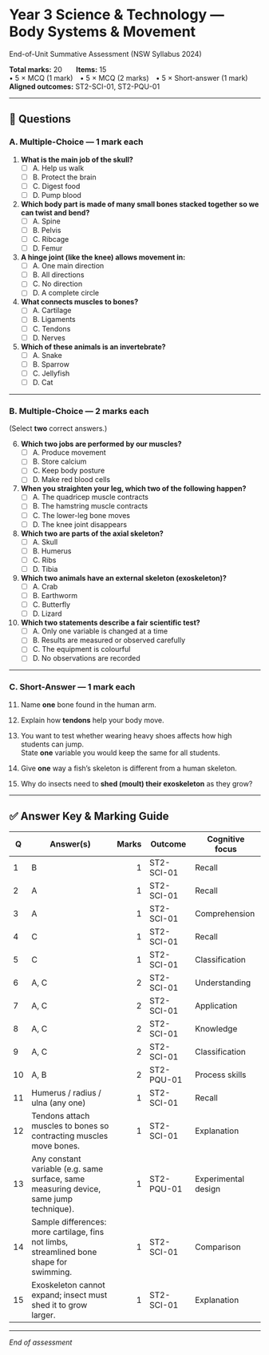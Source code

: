 # Year 3 Science & Technology — **Body Systems & Movement**  
End-of-Unit Summative Assessment (NSW Syllabus 2024)

**Total marks:** 20  **Items:** 15  
• 5 × MCQ (1 mark) • 5 × MCQ (2 marks) • 5 × Short-answer (1 mark)  
**Aligned outcomes:** ST2-SCI-01, ST2-PQU-01  

---

## 🔢 Questions

### A. Multiple-Choice — 1 mark each

1. **What is the main job of the skull?**  
   - [ ] A. Help us walk  
   - [ ] B. Protect the brain  
   - [ ] C. Digest food  
   - [ ] D. Pump blood  

2. **Which body part is made of many small bones stacked together so we can twist and bend?**  
   - [ ] A. Spine  
   - [ ] B. Pelvis  
   - [ ] C. Ribcage  
   - [ ] D. Femur  

3. **A hinge joint (like the knee) allows movement in:**  
   - [ ] A. One main direction  
   - [ ] B. All directions  
   - [ ] C. No direction  
   - [ ] D. A complete circle  

4. **What connects muscles to bones?**  
   - [ ] A. Cartilage  
   - [ ] B. Ligaments  
   - [ ] C. Tendons  
   - [ ] D. Nerves  

5. **Which of these animals is an invertebrate?**  
   - [ ] A. Snake  
   - [ ] B. Sparrow  
   - [ ] C. Jellyfish  
   - [ ] D. Cat  

---

### B. Multiple-Choice — 2 marks each  
(Select **two** correct answers.)

6. **Which two jobs are performed by our muscles?**  
   - [ ] A. Produce movement  
   - [ ] B. Store calcium  
   - [ ] C. Keep body posture  
   - [ ] D. Make red blood cells  

7. **When you straighten your leg, which two of the following happen?**  
   - [ ] A. The quadricep muscle contracts  
   - [ ] B. The hamstring muscle contracts  
   - [ ] C. The lower-leg bone moves  
   - [ ] D. The knee joint disappears  

8. **Which two are parts of the axial skeleton?**  
   - [ ] A. Skull  
   - [ ] B. Humerus  
   - [ ] C. Ribs  
   - [ ] D. Tibia  

9. **Which two animals have an external skeleton (exoskeleton)?**  
   - [ ] A. Crab  
   - [ ] B. Earthworm  
   - [ ] C. Butterfly  
   - [ ] D. Lizard  

10. **Which two statements describe a fair scientific test?**  
    - [ ] A. Only one variable is changed at a time  
    - [ ] B. Results are measured or observed carefully  
    - [ ] C. The equipment is colourful  
    - [ ] D. No observations are recorded  

---

### C. Short-Answer — 1 mark each

11. Name **one** bone found in the human arm.  

12. Explain how **tendons** help your body move.  

13. You want to test whether wearing heavy shoes affects how high students can jump.  
    State **one** variable you would keep the same for all students.  

14. Give **one** way a fish’s skeleton is different from a human skeleton.  

15. Why do insects need to **shed (moult) their exoskeleton** as they grow?  

---

## ✅ Answer Key & Marking Guide

| Q | Answer(s) | Marks | Outcome | Cognitive focus |
|---|-----------|------:|---------|-----------------|
| 1 | B | 1 | ST2-SCI-01 | Recall |
| 2 | A | 1 | ST2-SCI-01 | Recall |
| 3 | A | 1 | ST2-SCI-01 | Comprehension |
| 4 | C | 1 | ST2-SCI-01 | Recall |
| 5 | C | 1 | ST2-SCI-01 | Classification |
| 6 | A, C | 2 | ST2-SCI-01 | Understanding |
| 7 | A, C | 2 | ST2-SCI-01 | Application |
| 8 | A, C | 2 | ST2-SCI-01 | Knowledge |
| 9 | A, C | 2 | ST2-SCI-01 | Classification |
|10 | A, B | 2 | ST2-PQU-01 | Process skills |
|11 | Humerus / radius / ulna (any one) | 1 | ST2-SCI-01 | Recall |
|12 | Tendons attach muscles to bones so contracting muscles move bones. | 1 | ST2-SCI-01 | Explanation |
|13 | Any constant variable (e.g. same surface, same measuring device, same jump technique). | 1 | ST2-PQU-01 | Experimental design |
|14 | Sample differences: more cartilage, fins not limbs, streamlined bone shape for swimming. | 1 | ST2-SCI-01 | Comparison |
|15 | Exoskeleton cannot expand; insect must shed it to grow larger. | 1 | ST2-SCI-01 | Explanation |

---

*End of assessment*